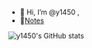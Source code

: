 - 👋 Hi, I’m @y1450 , 
- 📔[Notes](https://y1450.vercel.app/)


![y1450's GitHub stats](https://github-readme-stats-git-masterrstaa-rickstaa.vercel.app/api?username=y1450&show_icons=true)
<!---
y1450/y1450 is a ✨ special ✨ repository because its `README.md` (this file) appears on your GitHub profile.
You can click the Preview link to take a look at your changes.
--->

